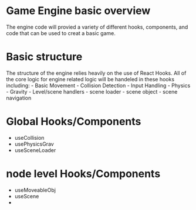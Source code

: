 # Game Engine basic overview

The engine code will provied a variety of different hooks, components, and code that can be used to creat a basic game.

# Basic structure
The structure of the engine relies heavily on the use of React Hooks. All of the core logic for engine related logic will be handeled in these hooks including:
    - Basic Movement
    - Collision Detection
    - Input Handling
    - Physics
        - Gravity
    - Level/scene handlers
        - scene loader
        - scene object
        - scene navigation

# Global Hooks/Components
- useCollision
- usePhysicsGrav
- useSceneLoader

# node level Hooks/Components
- useMoveableObj
- useScene
- 